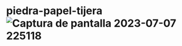 # piedra-papel-tijera![Captura de pantalla 2023-07-07 225118](https://github.com/waldir0727/piedra-papel-tijera/assets/138956916/206d2145-2451-4701-941f-47500dc7eced)
